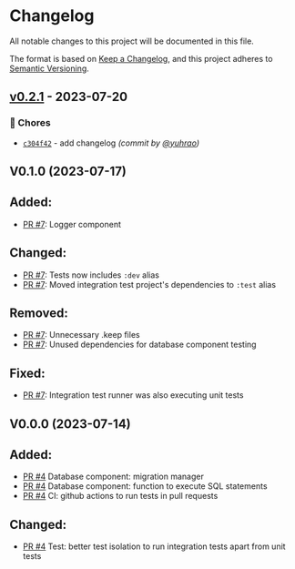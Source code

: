 # Changelog

All notable changes to this project will be documented in this file.

The format is based on [Keep a Changelog](https://keepachangelog.com/en/1.0.0/),
and this project adheres to [Semantic Versioning](https://semver.org/spec/v2.0.0.html).

## [v0.2.1] - 2023-07-20
### :wrench: Chores
- [`c304f42`](https://github.com/yuhrao/big-bang/commit/c304f42562e284e487eb2a997e4d9e3644c9d485) - add changelog *(commit by [@yuhrao](https://github.com/yuhrao))*

## V0.1.0 (2023-07-17)

## Added:
- [PR #7](https://github.com/yuhrao/big-bang/pull/7): Logger component

## Changed:
- [PR #7](https://github.com/yuhrao/big-bang/pull/7): Tests now includes `:dev` alias
- [PR #7](https://github.com/yuhrao/big-bang/pull/7): Moved integration test project's dependencies to `:test` alias

## Removed:
- [PR #7](https://github.com/yuhrao/big-bang/pull/7): Unnecessary .keep files
- [PR #7](https://github.com/yuhrao/big-bang/pull/7): Unused dependencies for database component testing

## Fixed:
- [PR #7](https://github.com/yuhrao/big-bang/pull/7): Integration test runner was also executing unit tests

## V0.0.0 (2023-07-14)

## Added:
- [PR #4](https://github.com/yuhrao/big-bang/pull/4) Database component: migration manager
- [PR #4](https://github.com/yuhrao/big-bang/pull/4) Database component: function to execute SQL statements
- [PR #4](https://github.com/yuhrao/big-bang/pull/4) CI: github actions to run tests in pull requests

## Changed:
- [PR #4](https://github.com/yuhrao/big-bang/pull/4) Test: better test isolation to run integration tests apart from unit tests

[v0.2.1]: https://github.com/yuhrao/big-bang/compare/v0.2.0...v0.2.1

[v0.4.0]: https://github.com/yuhrao/big-bang/compare/v0.3.0...v0.4.0
